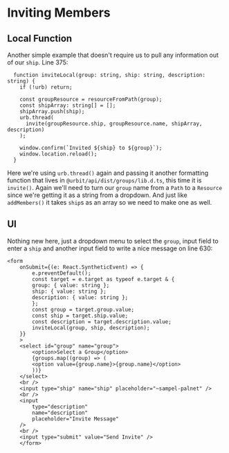 # Inviting Members

## Local Function

Another simple example that doesn't require us to pull any information out of our `ship`. Line 375:

```
  function inviteLocal(group: string, ship: string, description: string) {
    if (!urb) return;

    const groupResource = resourceFromPath(group);
    const shipArray: string[] = [];
    shipArray.push(ship);
    urb.thread(
      invite(groupResource.ship, groupResource.name, shipArray, description)
    );

    window.confirm(`Invited ${ship} to ${group}`);
    window.location.reload();
  }
```

Here we're using `urb.thread()` again and passing it another formatting function that lives in `@urbit/api/dist/groups/lib.d.ts`, this time it is `invite()`. Again we'll need to turn our `group` name from a `Path` to a `Resource` since we're getting it as a string from a dropdown. And just like `addMembers()` it takes `ship`s as an array so we need to make one as well.

## UI

Nothing new here, just a dropdown menu to select the `group`, input field to enter a `ship` and another input field to write a nice message on line 630:

```
<form
    onSubmit={(e: React.SyntheticEvent) => {
        e.preventDefault();
        const target = e.target as typeof e.target & {
        group: { value: string };
        ship: { value: string };
        description: { value: string };
        };
        const group = target.group.value;
        const ship = target.ship.value;
        const description = target.description.value;
        inviteLocal(group, ship, description);
    }}
    >
    <select id="group" name="group">
        <option>Select a Group</option>
        {groups.map((group) => (
        <option value={group.name}>{group.name}</option>
        ))}
    </select>
    <br />
    <input type="ship" name="ship" placeholder="~sampel-palnet" />
    <br />
    <input
        type="description"
        name="description"
        placeholder="Invite Message"
    />
    <br />
    <input type="submit" value="Send Invite" />
    </form>
```
